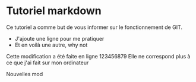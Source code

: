 # Tutoriel markdown

Ce tutoriel a comme but de vous informer sur le fonctionnement de GIT.
- J'ajoute une ligne pour me pratiquer
- Et en voilà une autre, why not

Cette modification a été faite en ligne
123456879
Elle ne correspond plus à ce que j'ai fait sur mon ordinateur

Nouvelles mod
